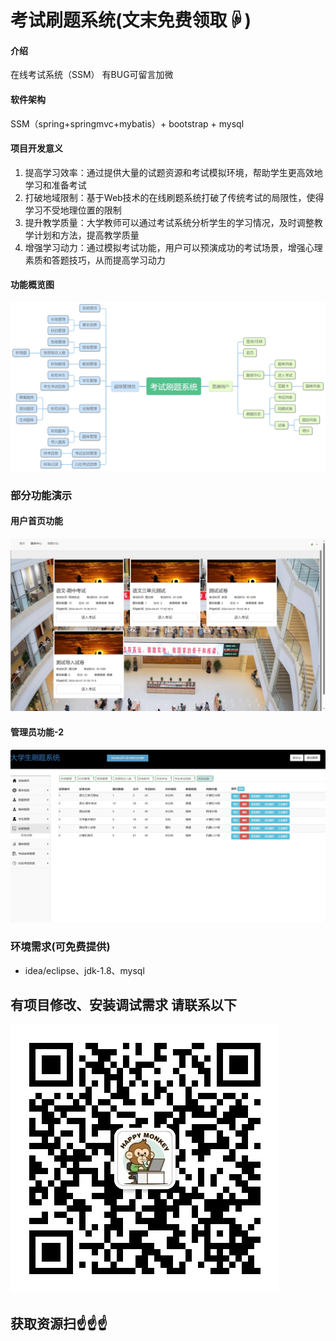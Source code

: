 # 考试刷题系统(文末免费领取☟)

#### 介绍
在线考试系统（SSM）
有BUG可留言加微

#### 软件架构
SSM（spring+springmvc+mybatis）+ bootstrap + mysql


#### 项目开发意义

1.  提高学习效率：通过提供大量的试题资源和考试模拟环境，帮助学生更高效地学习和准备考试
2.  打破地域限制：基于Web技术的在线刷题系统打破了传统考试的局限性，使得学习不受地理位置的限制
3.  提升教学质量：大学教师可以通过考试系统分析学生的学习情况，及时调整教学计划和方法，提高教学质量
4.  增强学习动力：通过模拟考试功能，用户可以预演成功的考试场景，增强心理素质和答题技巧，从而提高学习动力


#### 功能概览图
![输入图片说明](photo/%E5%8A%9F%E8%83%BD%E5%9B%BE.png)

### 部分功能演示

#### 用户首页功能
![输入图片说明](photo/%E7%94%A8%E6%88%B7%E5%8A%9F%E8%83%BD.gif)

#### 管理员功能-2
![输入图片说明](photo/%E7%AE%A1%E7%90%86%E5%91%98%E5%8A%9F%E8%83%BD-2.gif)

### 环境需求(可免费提供)
- idea/eclipse、jdk-1.8、mysql


## 有项目修改、安装调试需求 请联系以下
![关注免费领](联系.png)

## 获取资源扫☝☝☝
